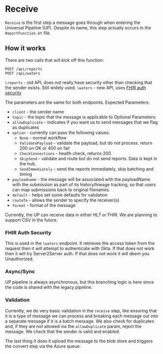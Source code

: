 # Receive
`Receive` is the first step a message goes through when entering the Universal Pipeline (UP). Despite its name, this step
actually occurs in the `ReportFunction.kt` file. 

## How it works
There are two calls that will kick off this function:
```
POST /api/reports
POST /api/waters
```

`\reports` - old API, does not really have security other than checking that the sender exists. 
Still widely used.
`\waters` - new API, uses [FHIR auth security](#fhir-auth-security)

The parameters are the same for both endpoints. 
Expected Parameters:
- `client` - the sender name
- `topic` - the topic that the message is applicable to
  Optional Parameters:
- `allowDuplicate` - indicates if you want us to send messages that we flag as duplicates
- `option` - currently can pass the following values:
  - `None` - normal workflow
  - `ValidatePayload` -  validate the payload, but do not process. return 200 on OK or 400 on fail
  - `CheckConnections` - health check, returns 200
  - `SkipSend` - validate and route but do not send reports. Data is kept in the hub.
  - `SendImmediately` - send the reports immediately, skip batching and timing
- `payloadname` - the message will be associated with the payloadName with the submission as part of its history/lineage
tracking, so that users can map submissions back to original filenames.
- `default` - helps set some defaults for validation
- `routeTo` - allows the sender to specify the receiver(s)
- `format` - format of the message

Currently, the UP can receive data in either HL7 or FHIR. We are planning to support CSV in the future.

### FHIR Auth Security
This is used in the `\waters` endpoint. It retrieves the access token from the request then it will attempt to 
authenticate with Okta. If that does not work then it will try Server2Server auth. If that does not work it will deem 
you Unauthorized. 

### Async/Sync
UP pipeline is always asynchronous, but this branching logic is here since the code is shared with the legacy pipeline.

### Validation
Currently, we do very basic validation in the `receive` step, like ensuring that it is a type of message we can process 
and breaking each message out into a separate message if it is a batch message. We also check for duplicates and, if 
they are not allowed via the `allowDuplicate` param, reject the message. We check that the sender is valid and enabled.

The last thing it does it upload the message to the blob store and triggers the convert step via the Azure queue. 

